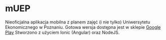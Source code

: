 # mUEP
Nieoficjalna aplikacja mobilna z planem zajęć (i nie tylko) Uniwersytetu Ekonomicznego w Poznaniu.
Gotowa wersja dostępna jest w sklepie [Google Play](https://play.google.com/store/apps/details?id=com.mssc.muep)
Stworzono z użyciem Ionic (Angular) oraz NodeJS.
